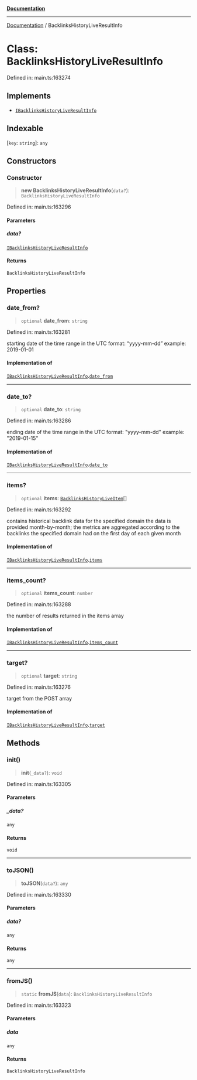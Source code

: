 [**Documentation**](../README.md)

***

[Documentation](../README.md) / BacklinksHistoryLiveResultInfo

# Class: BacklinksHistoryLiveResultInfo

Defined in: main.ts:163274

## Implements

- [`IBacklinksHistoryLiveResultInfo`](../interfaces/IBacklinksHistoryLiveResultInfo.md)

## Indexable

\[`key`: `string`\]: `any`

## Constructors

### Constructor

> **new BacklinksHistoryLiveResultInfo**(`data?`): `BacklinksHistoryLiveResultInfo`

Defined in: main.ts:163296

#### Parameters

##### data?

[`IBacklinksHistoryLiveResultInfo`](../interfaces/IBacklinksHistoryLiveResultInfo.md)

#### Returns

`BacklinksHistoryLiveResultInfo`

## Properties

### date\_from?

> `optional` **date\_from**: `string`

Defined in: main.ts:163281

starting date of the time range
in the UTC format: “yyyy-mm-dd”
example:
2019-01-01

#### Implementation of

[`IBacklinksHistoryLiveResultInfo`](../interfaces/IBacklinksHistoryLiveResultInfo.md).[`date_from`](../interfaces/IBacklinksHistoryLiveResultInfo.md#date_from)

***

### date\_to?

> `optional` **date\_to**: `string`

Defined in: main.ts:163286

ending date of the time range
in the UTC format: "yyyy-mm-dd"
example:
"2019-01-15"

#### Implementation of

[`IBacklinksHistoryLiveResultInfo`](../interfaces/IBacklinksHistoryLiveResultInfo.md).[`date_to`](../interfaces/IBacklinksHistoryLiveResultInfo.md#date_to)

***

### items?

> `optional` **items**: [`BacklinksHistoryLiveItem`](BacklinksHistoryLiveItem.md)[]

Defined in: main.ts:163292

contains historical backlink data for the specified domain
the data is provided month-by-month;
the metrics are aggregated according to the backlinks the specified domain had on the first day of each given month

#### Implementation of

[`IBacklinksHistoryLiveResultInfo`](../interfaces/IBacklinksHistoryLiveResultInfo.md).[`items`](../interfaces/IBacklinksHistoryLiveResultInfo.md#items)

***

### items\_count?

> `optional` **items\_count**: `number`

Defined in: main.ts:163288

the number of results returned in the items array

#### Implementation of

[`IBacklinksHistoryLiveResultInfo`](../interfaces/IBacklinksHistoryLiveResultInfo.md).[`items_count`](../interfaces/IBacklinksHistoryLiveResultInfo.md#items_count)

***

### target?

> `optional` **target**: `string`

Defined in: main.ts:163276

target from the POST array

#### Implementation of

[`IBacklinksHistoryLiveResultInfo`](../interfaces/IBacklinksHistoryLiveResultInfo.md).[`target`](../interfaces/IBacklinksHistoryLiveResultInfo.md#target)

## Methods

### init()

> **init**(`_data?`): `void`

Defined in: main.ts:163305

#### Parameters

##### \_data?

`any`

#### Returns

`void`

***

### toJSON()

> **toJSON**(`data?`): `any`

Defined in: main.ts:163330

#### Parameters

##### data?

`any`

#### Returns

`any`

***

### fromJS()

> `static` **fromJS**(`data`): `BacklinksHistoryLiveResultInfo`

Defined in: main.ts:163323

#### Parameters

##### data

`any`

#### Returns

`BacklinksHistoryLiveResultInfo`
